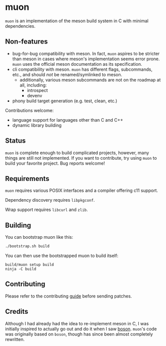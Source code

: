 # muon

`muon` is an implementation of the meson build system in C with minimal
dependencies.

## Non-features

- bug-for-bug compatibility with meson.  In fact, `muon` aspires to be stricter
  than meson in cases where meson's implementation seems error prone.  `muon`
  uses the official meson documentation as its specification.
- cli compatibility with meson.  `muon` has different flags, subcommands, etc.,
  and should _not_ be renamed/symlinked to meson.
  - additionally, various meson subcommands are not on the roadmap at all,
    including:
    - introspect
    - devenv
- phony build target generation (e.g. test, clean, etc.)

Contributions welcome:
- language support for languages other than C and C++
- dynamic library building

## Status

`muon` is complete enough to build complicated projects, however, many things
are still not implemented.  If you want to contribute, try using `muon` to build
your favorite project.  Bug reports welcome!

## Requirements

`muon` requires various POSIX interfaces and a compiler offering c11 support.

Dependency discovery requires `libpkgconf`.

Wrap support requires `libcurl` and `zlib`.

## Building

You can bootstrap muon like this:

```sh
./bootstrap.sh build
```

You can then use the bootstrapped muon to build itself:

```
build/muon setup build
ninja -C build
```

## Contributing

Please refer to the contributing [guide](https://git.sr.ht/~lattis/muon/tree/master/item/CONTRIBUTING.md) before sending patches.

## Credits

Although I had already had the idea to re-implement meson in C, I was initially
inspired to actually go out and do it when I saw
[boson](https://sr.ht/~bl4ckb0ne/boson/).  `muon`'s code was originally based on
`boson`, though has since been almost completely rewritten.
